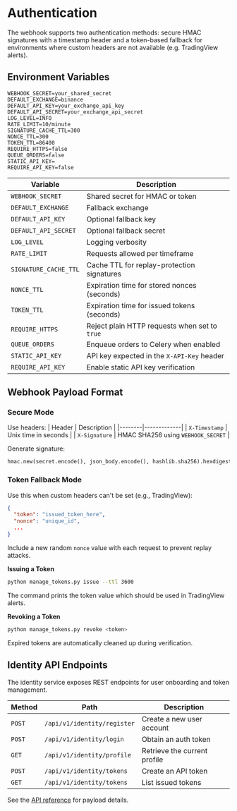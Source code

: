 # Authentication

The webhook supports two authentication methods: secure HMAC signatures with a timestamp header and a token-based fallback for environments where custom headers are not available (e.g. TradingView alerts).

## Environment Variables
```env
WEBHOOK_SECRET=your_shared_secret
DEFAULT_EXCHANGE=binance
DEFAULT_API_KEY=your_exchange_api_key
DEFAULT_API_SECRET=your_exchange_api_secret
LOG_LEVEL=INFO
RATE_LIMIT=10/minute
SIGNATURE_CACHE_TTL=300
NONCE_TTL=300
TOKEN_TTL=86400
REQUIRE_HTTPS=false
QUEUE_ORDERS=false
STATIC_API_KEY=
REQUIRE_API_KEY=false
```

| Variable | Description |
|--------------------|-------------|
| `WEBHOOK_SECRET`   | Shared secret for HMAC or token |
| `DEFAULT_EXCHANGE` | Fallback exchange |
| `DEFAULT_API_KEY`  | Optional fallback key |
| `DEFAULT_API_SECRET` | Optional fallback secret |
| `LOG_LEVEL`        | Logging verbosity |
| `RATE_LIMIT`       | Requests allowed per timeframe |
| `SIGNATURE_CACHE_TTL` | Cache TTL for replay-protection signatures |
| `NONCE_TTL` | Expiration time for stored nonces (seconds) |
| `TOKEN_TTL` | Expiration time for issued tokens (seconds) |
| `REQUIRE_HTTPS` | Reject plain HTTP requests when set to `true` |
| `QUEUE_ORDERS` | Enqueue orders to Celery when enabled |
| `STATIC_API_KEY` | API key expected in the `X-API-Key` header |
| `REQUIRE_API_KEY` | Enable static API key verification |

## Webhook Payload Format
### Secure Mode
Use headers:
| Header | Description |
|--------|-------------|
| `X-Timestamp` | Unix time in seconds |
| `X-Signature` | HMAC SHA256 using `WEBHOOK_SECRET` |

Generate signature:
```python
hmac.new(secret.encode(), json_body.encode(), hashlib.sha256).hexdigest()
```

### Token Fallback Mode
Use this when custom headers can't be set (e.g., TradingView):
```json
{
  "token": "issued_token_here",
  "nonce": "unique_id",
  ...
}
```
Include a new random `nonce` value with each request to prevent replay attacks.

**Issuing a Token**
```bash
python manage_tokens.py issue --ttl 3600
```
The command prints the token value which should be used in TradingView alerts.

**Revoking a Token**
```bash
python manage_tokens.py revoke <token>
```
Expired tokens are automatically cleaned up during verification.

## Identity API Endpoints

The identity service exposes REST endpoints for user onboarding and token management.

| Method | Path | Description |
| ------ | ---- | ----------- |
| `POST` | `/api/v1/identity/register` | Create a new user account |
| `POST` | `/api/v1/identity/login` | Obtain an auth token |
| `GET`  | `/api/v1/identity/profile` | Retrieve the current profile |
| `POST` | `/api/v1/identity/tokens` | Create an API token |
| `GET`  | `/api/v1/identity/tokens` | List issued tokens |

See the [API reference](api-reference.md) for payload details.

